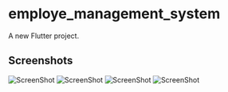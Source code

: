# employe_management_system

A new Flutter project.

## Screenshots


![ScreenShot](https://i.postimg.cc/3wY3Fr79/Screenshot-2024-01-10-12-23-43-34-5f455db02a2cbde129b16e3700f48f1e.jpg) ![ScreenShot](https://i.postimg.cc/dV8qCZML/Screenshot-2024-01-10-12-24-08-68-5f455db02a2cbde129b16e3700f48f1e.jpg)
![ScreenShot](https://i.postimg.cc/sgFj19Nk/Screenshot-2024-01-10-12-24-14-27-5f455db02a2cbde129b16e3700f48f1e.jpg) ![ScreenShot](https://i.postimg.cc/L6g4H0Nk/Screenshot-2024-01-10-12-24-17-73-5f455db02a2cbde129b16e3700f48f1e.jpg)





